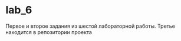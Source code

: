 # lab_6
Первое и второе задания из шестой лабораторной работы. Третье находится в репозитории проекта
